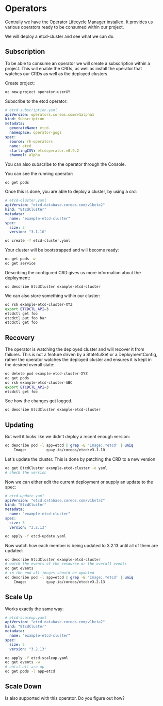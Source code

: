 # Operators

Centrally we have the Operator Lifecycle Manager installed. It provides us various operators ready to be consumed within our project.

We will deploy a etcd-cluster and see what we can do.

## Subscription

To be able to consume an operator we will create a subscription within a project. This will enable the CRDs, as well as install the operator that watches our CRDs as well as the deployed clusters.

Create project:

```bash
oc new-project operator-userXY
```

Subscribe to the etcd operator:

```yaml
# etcd-subscription.yaml
apiVersion: operators.coreos.com/v1alpha1
kind: Subscription
metadata:
  generateName: etcd-
  namespace: operator-gogs
spec:
  source: rh-operators
  name: etcd
  startingCSV: etcdoperator.v0.9.2
  channel: alpha
```

You can also subscribe to the operator through the Console.

You can see the running operator:

```
oc get pods
```

Once this is done, you are able to deploy a cluster, by using a crd:

```yaml
# etcd-cluster.yaml
apiVersion: "etcd.database.coreos.com/v1beta2"
kind: "EtcdCluster"
metadata:
  name: "example-etcd-cluster"
spec:
  size: 3
  version: "3.1.10"
```

```bash
oc create -f etcd-cluster.yaml
```

Your cluster will be bootstrapped and will become ready:

```bash
oc get pods -w
oc get service
```

Describing the configured CRD gives us more information about the deployment:

```
oc describe EtcdCluster example-etcd-cluster
```

We can also store something within our cluster:

```bash
oc rsh example-etcd-cluster-XYZ
export ETCDCTL_API=3
etcdctl get foo
etcdctl put foo bar
etcdctl get foo
```

## Recovery

The operator is watching the deployed cluster and will recover it from failures. This is not a feature driven by a StatefulSet or a DeploymentConfig, rather the operator watches the deployed cluster and ensures it is kept in the desired overall state:

```bash
oc delete pod example-etcd-cluster-XYZ
oc get pods
oc rsh example-etcd-cluster-ABC
export ETCDCTL_API=3
etcdctl get foo
```

See how the changes got logged.

```bash
oc describe EtcdCluster example-etcd-cluster
```

## Updating

But well it looks like we didn't deploy a recent enough version:

```bash
oc describe pod -l app=etcd | grep -E 'Image:.*etcd' | uniq
    Image:         quay.io/coreos/etcd:v3.1.10
```

Let's update the cluster. This is done by patching the CRD to a new version

```bash
oc get EtcdCluster example-etcd-cluster -o yaml
# check the version
```

Now we can either edit the current deployment or supply an update to the spec:

```yaml
# etcd-update.yaml
apiVersion: "etcd.database.coreos.com/v1beta2"
kind: "EtcdCluster"
metadata:
  name: "example-etcd-cluster"
spec:
  size: 3
  version: "3.2.13"
```

```bash
oc apply -f etcd-update.yaml
```

Now watch how each member is being updated to 3.2.13 until all of them are updated:

```bash
oc describe EtcdCluster example-etcd-cluster
# watch the events of the resource or the overall events
oc get events
# in the end all images should be updated
oc describe pod -l app=etcd | grep -E 'Image:.*etcd' | uniq
    Image:         quay.io/coreos/etcd:v3.2.13
```

## Scale Up

Works exactly the same way:

```yaml
# etcd-scaleup.yaml
apiVersion: "etcd.database.coreos.com/v1beta2"
kind: "EtcdCluster"
metadata:
  name: "example-etcd-cluster"
spec:
  size: 5
  version: "3.2.13"
```

```bash
oc apply -f etcd-scaleup.yaml
oc get events -w
# until all are up
oc get pods -l app=etcd
```

## Scale Down

Is also supported with this operator. Do you figure out how?
